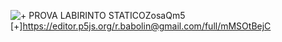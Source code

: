 ![+](https://i.imgur.com/ZosaQm5.jpg)
PROVA LABIRINTO STATICOZosaQm5
[+]https://editor.p5js.org/r.babolin@gmail.com/full/mMSOtBejC
